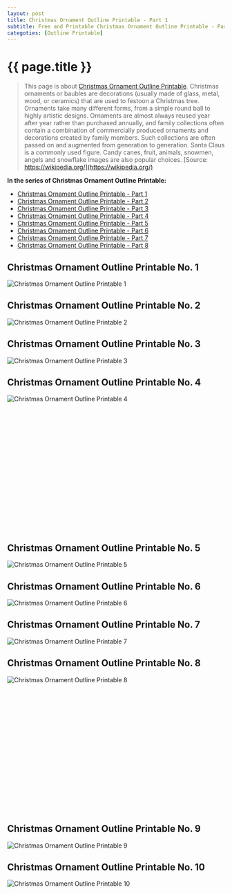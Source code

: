 ```yaml
---
layout: post
title: Christmas Ornament Outline Printable - Part 1
subtitle: Free and Printable Christmas Ornament Outline Printable - Part 1
categoties: [Outline Printable]
---
```

{{ page.title }}
================
> This page is about [Christmas Ornament Outline Printable](https://freecoloringpages.github.io/). Christmas ornaments or baubles are decorations (usually made of glass, metal, wood, or ceramics) that are used to festoon a Christmas tree. Ornaments take many different forms, from a simple round ball to highly artistic designs. Ornaments are almost always reused year after year rather than purchased annually, and family collections often contain a combination of commercially produced ornaments and decorations created by family members. Such collections are often passed on and augmented from generation to generation. Santa Claus is a commonly used figure. Candy canes, fruit, animals, snowmen, angels and snowflake images are also popular choices. [Source: https://wikipedia.org/](https://wikipedia.org/)

**In the series of Christmas Ornament Outline Printable:**

* [Christmas Ornament Outline Printable - Part 1](https://freecoloringpages.github.io/2017/11/21/Christmas-Ornament-Outline-Printable-part-1.html)
* [Christmas Ornament Outline Printable - Part 2](https://freecoloringpages.github.io/2017/11/21/Christmas-Ornament-Outline-Printable-part-2.html)
* [Christmas Ornament Outline Printable - Part 3](https://freecoloringpages.github.io/2017/11/21/Christmas-Ornament-Outline-Printable-part-3.html)
* [Christmas Ornament Outline Printable - Part 4](https://freecoloringpages.github.io/2017/11/21/Christmas-Ornament-Outline-Printable-part-4.html)
* [Christmas Ornament Outline Printable - Part 5](https://freecoloringpages.github.io/2017/11/21/Christmas-Ornament-Outline-Printable-part-5.html)
* [Christmas Ornament Outline Printable - Part 6](https://freecoloringpages.github.io/2017/11/21/Christmas-Ornament-Outline-Printable-part-6.html)
* [Christmas Ornament Outline Printable - Part 7](https://freecoloringpages.github.io/2017/11/21/Christmas-Ornament-Outline-Printable-part-7.html)
* [Christmas Ornament Outline Printable - Part 8](https://freecoloringpages.github.io/2017/11/21/Christmas-Ornament-Outline-Printable-part-8.html)

## Christmas Ornament Outline Printable No. 1
![Christmas Ornament Outline Printable 1](https://freecoloringpages.github.io/img/Christmas-Ornament-Outline-Printable%20(1).jpg "Christmas Ornament Outline Printable 1")

## Christmas Ornament Outline Printable No. 2
![Christmas Ornament Outline Printable 2](https://freecoloringpages.github.io/img/Christmas-Ornament-Outline-Printable%20(2).jpg "Christmas Ornament Outline Printable 2")

## Christmas Ornament Outline Printable No. 3
![Christmas Ornament Outline Printable 3](https://freecoloringpages.github.io/img/Christmas-Ornament-Outline-Printable%20(3).jpg "Christmas Ornament Outline Printable 3")

## Christmas Ornament Outline Printable No. 4
![Christmas Ornament Outline Printable 4](https://freecoloringpages.github.io/img/Christmas-Ornament-Outline-Printable%20(4).jpg "Christmas Ornament Outline Printable 4")

<script async src="//pagead2.googlesyndication.com/pagead/js/adsbygoogle.js"></script><!-- Texxtonly --><ins class="adsbygoogle" style="display:inline-block;width:336px;height:280px" data-ad-client="ca-pub-6753140515841889" data-ad-slot="3207852233"></ins><script>(adsbygoogle = window.adsbygoogle || []).push({}); </script>

## Christmas Ornament Outline Printable No. 5
![Christmas Ornament Outline Printable 5](https://freecoloringpages.github.io/img/Christmas-Ornament-Outline-Printable%20(5).jpg "Christmas Ornament Outline Printable 5")

## Christmas Ornament Outline Printable No. 6
![Christmas Ornament Outline Printable 6](https://freecoloringpages.github.io/img/Christmas-Ornament-Outline-Printable%20(6).jpg "Christmas Ornament Outline Printable 6")

## Christmas Ornament Outline Printable No. 7
![Christmas Ornament Outline Printable 7](https://freecoloringpages.github.io/img/Christmas-Ornament-Outline-Printable%20(7).jpg "Christmas Ornament Outline Printable 7")

## Christmas Ornament Outline Printable No. 8
![Christmas Ornament Outline Printable 8](https://freecoloringpages.github.io/img/Christmas-Ornament-Outline-Printable%20(8).jpg "Christmas Ornament Outline Printable 8")

<script async src="//pagead2.googlesyndication.com/pagead/js/adsbygoogle.js"></script><!-- Texxtonly --><ins class="adsbygoogle" style="display:inline-block;width:336px;height:280px" data-ad-client="ca-pub-6753140515841889" data-ad-slot="3207852233"></ins><script>(adsbygoogle = window.adsbygoogle || []).push({}); </script>

## Christmas Ornament Outline Printable No. 9
![Christmas Ornament Outline Printable 9](https://freecoloringpages.github.io/img/Christmas-Ornament-Outline-Printable%20(9).jpg "Christmas Ornament Outline Printable 9")

## Christmas Ornament Outline Printable No. 10
![Christmas Ornament Outline Printable 10](https://freecoloringpages.github.io/img/Christmas-Ornament-Outline-Printable%20(10).jpg "Christmas Ornament Outline Printable 10")

